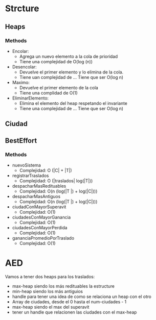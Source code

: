# Strcture

## Heaps

 ### Methods

 + Encolar: 
    + Agrega un nuevo elemento a la cola de prioridad
    + Tiene una complejidad de O(log (n)) 
 + Desencolar:
    + Devuelve el primer elemento y lo elimina de la cola. 
    + Tiene uan complejidad de ...         Tiene que ser O(log n) 
 + Maximo:
    + Devuelve el primer elemento de la cola
    + Tiene una complidad de O(1)
 + EliminarElemento:
    + Elimina el elemento del heap respetando el invariante
    + Tiene una complejidad de ...         Tiene que ser O(log n)

## Ciudad

## BestEffort

### Methods 

 + nuevoSistema
      + Complejidad: O (|C| + |T|)
 + registrarTraslados
      + Complejidad: O (|traslados| log(|T|))
 + despacharMasRedituables
      + Complejidad: O(n (log(|T |) + log(|C|)))
 + despacharMasAntiguos
      + Complejidad: O(n (log(|T |) + log(|C|)))
 + ciudadConMayorSuperavit
      + Complejidad: O(1)
 + ciudadesConMayorGanancia
      + Complejidad: O(1)
 + ciudadesConMayorPerdida
      + Complejidad: O(1)
 + gananciaPromedioPorTraslado
      + Complejidad: O(1)

# AED

Vamos a tener dos heaps para los traslados:

+ max-heap siendo los más redituables la estructure
+ min-heap siendo los más antiguios 
+ handle para tener una idea de como se relaciona un heap con el otro
+ Array de ciudades, desde el 0 hasta el num-ciudades - 1
+ max-heap siendo el max del superavit 
+ tener un handle que relacionen las ciudades con el max-heap